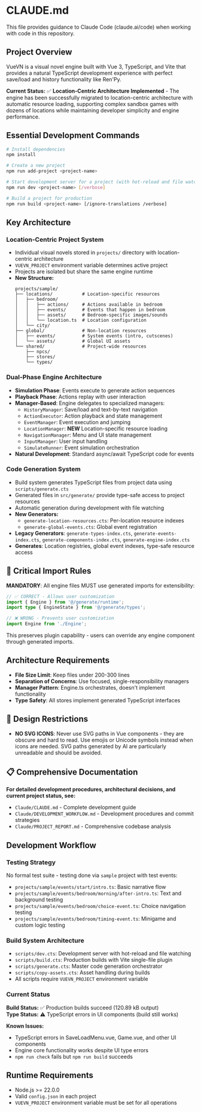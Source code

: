# CLAUDE.md

This file provides guidance to Claude Code (claude.ai/code) when working with code in this repository.

## Project Overview

VueVN is a visual novel engine built with Vue 3, TypeScript, and Vite that provides a natural TypeScript development experience with perfect save/load and history functionality like Ren'Py.

**Current Status:** ✅ **Location-Centric Architecture Implemented** - The engine has been successfully migrated to location-centric architecture with automatic resource loading, supporting complex sandbox games with dozens of locations while maintaining developer simplicity and engine performance.

## Essential Development Commands

```bash
# Install dependencies
npm install

# Create a new project
npm run add-project <project-name>

# Start development server for a project (with hot-reload and file watching)
npm run dev <project-name> [/verbose]

# Build a project for production
npm run build <project-name> [/ignore-translations /verbose]
```

## Key Architecture

### Location-Centric Project System

- Individual visual novels stored in `projects/` directory with location-centric architecture
- `VUEVN_PROJECT` environment variable determines active project
- Projects are isolated but share the same engine runtime
- **New Structure:**
  ```
  projects/sample/
  ├── locations/           # Location-specific resources
  │   ├── bedroom/
  │   │   ├── actions/     # Actions available in bedroom
  │   │   ├── events/      # Events that happen in bedroom
  │   │   ├── assets/      # Bedroom-specific images/sounds
  │   │   └── location.ts  # Location configuration
  │   └── city/
  ├── global/              # Non-location resources
  │   ├── events/          # System events (intro, cutscenes)
  │   └── assets/          # Global UI assets
  └── shared/              # Project-wide resources
      ├── npcs/
      ├── stores/
      └── types/
  ```

### Dual-Phase Engine Architecture

- **Simulation Phase**: Events execute to generate action sequences
- **Playback Phase**: Actions replay with user interaction
- **Manager-Based**: Engine delegates to specialized managers:
  - `HistoryManager`: Save/load and text-by-text navigation
  - `ActionExecutor`: Action playback and state management
  - `EventManager`: Event execution and jumping
  - `LocationManager`: **NEW** Location-specific resource loading
  - `NavigationManager`: Menu and UI state management
  - `InputManager`: User input handling
  - `SimulateRunner`: Event simulation orchestration
- **Natural Development**: Standard async/await TypeScript code for events

### Code Generation System

- Build system generates TypeScript files from project data using `scripts/generate.cts`
- Generated files in `src/generate/` provide type-safe access to project resources
- Automatic generation during development with file watching
- **New Generators:**
  - `generate-location-resources.cts`: Per-location resource indexes
  - `generate-global-events.cts`: Global event registration
- **Legacy Generators**: `generate-types-index.cts`, `generate-events-index.cts`, `generate-components-index.cts`, `generate-engine-index.cts`
- **Generates**: Location registries, global event indexes, type-safe resource access

## 🚨 Critical Import Rules

**MANDATORY**: All engine files MUST use generated imports for extensibility:

```typescript
// ✅ CORRECT - Allows user customization
import { Engine } from '@/generate/runtime';
import type { EngineState } from '@/generate/types';

// ❌ WRONG - Prevents user customization
import Engine from './Engine';
```

This preserves plugin capability - users can override any engine component through generated imports.

## Architecture Requirements

- **File Size Limit**: Keep files under 200-300 lines
- **Separation of Concerns**: Use focused, single-responsibility managers
- **Manager Pattern**: Engine.ts orchestrates, doesn't implement functionality
- **Type Safety**: All stores implement generated TypeScript interfaces

## 🚫 Design Restrictions

- **NO SVG ICONS**: Never use SVG paths in Vue components - they are obscure and hard to read. Use emojis or Unicode symbols instead when icons are needed. SVG paths generated by AI are particularly unreadable and should be avoided.

## 📋 Comprehensive Documentation

**For detailed development procedures, architectural decisions, and current project status, see:**

- `Claude/CLAUDE.md` - Complete development guide
- `Claude/DEVELOPMENT_WORKFLOW.md` - Development procedures and commit strategies
- `Claude/PROJECT_REPORT.md` - Comprehensive codebase analysis

## Development Workflow

### Testing Strategy

No formal test suite - testing done via `sample` project with test events:

- `projects/sample/events/start/intro.ts`: Basic narrative flow
- `projects/sample/events/bedroom/morning/after-intro.ts`: Text and background testing
- `projects/sample/events/bedroom/choice-event.ts`: Choice navigation testing
- `projects/sample/events/bedroom/timing-event.ts`: Minigame and custom logic testing

### Build System Architecture

- `scripts/dev.cts`: Development server with hot-reload and file watching
- `scripts/build.cts`: Production builds with Vite single-file plugin
- `scripts/generate.cts`: Master code generation orchestrator
- `scripts/copy-assets.cts`: Asset handling during builds
- All scripts require `VUEVN_PROJECT` environment variable

### Current Status

**Build Status:** ✅ Production builds succeed (120.89 kB output)  
**Type Status:** ⚠️ TypeScript errors in UI components (build still works)

**Known Issues:**

- TypeScript errors in SaveLoadMenu.vue, Game.vue, and other UI components
- Engine core functionality works despite UI type errors
- `npm run check` fails but `npm run build` succeeds

## Runtime Requirements

- Node.js >= 22.0.0
- Valid `config.json` in each project
- `VUEVN_PROJECT` environment variable must be set for all operations
